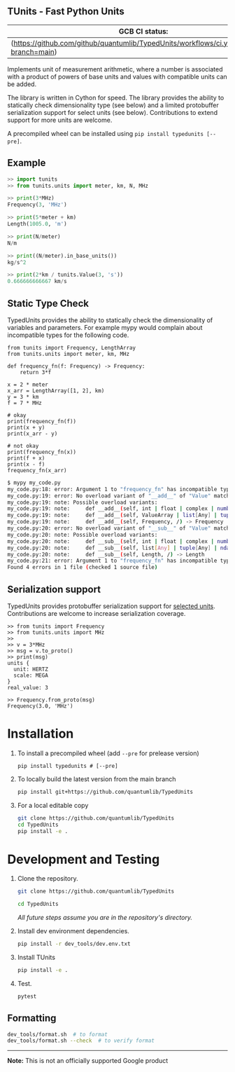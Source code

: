 ## TUnits - Fast Python Units

| GCB CI status: |
| ---------- |
| (https://github.com/github/quantumlib/TypedUnits/workflows/ci.yml/badge.svg?branch=main) |

Implements unit of measurement arithmetic, where a number is associated with a product of powers of base units and values with compatible units can be added.

The library is written in Cython for speed. The library provides the ability to statically check dimensionality type (see below) and a limited protobuffer serialization support for select units (see below). Contributions to extend support for more units are welcome.

A precompiled wheel can be installed using `pip install typedunits [--pre]`.

## Example

```python
>> import tunits
>> from tunits.units import meter, km, N, MHz

>> print(3*MHz)
Frequency(3, 'MHz')

>> print(5*meter + km)
Length(1005.0, 'm')

>> print(N/meter)
N/m

>> print((N/meter).in_base_units())
kg/s^2

>> print(2*km / tunits.Value(3, 's'))
0.666666666667 km/s
```

## Static Type Check

TypedUnits provides the ability to statically check the dimensionality of variables and parameters. For example mypy would complain about incompatible types for the following code.

```py3
from tunits import Frequency, LengthArray
from tunits.units import meter, km, MHz

def frequency_fn(f: Frequency) -> Frequency:
    return 3*f

x = 2 * meter
x_arr = LengthArray([1, 2], km)
y = 3 * km
f = 7 * MHz

# okay
print(frequency_fn(f))
print(x + y)
print(x_arr - y)

# not okay
print(frequency_fn(x))
print(f + x)
print(x - f)
frequency_fn(x_arr)
```

```sh
$ mypy my_code.py
my_code.py:18: error: Argument 1 to "frequency_fn" has incompatible type "Length"; expected "Frequency"  [arg-type]
my_code.py:19: error: No overload variant of "__add__" of "Value" matches argument type "Length"  [operator]
my_code.py:19: note: Possible overload variants:
my_code.py:19: note:     def __add__(self, int | float | complex | number[Any], /) -> Frequency
my_code.py:19: note:     def __add__(self, ValueArray | list[Any] | tuple[Any] | ndarray[Any, dtype[Any]], /) -> ValueArray
my_code.py:19: note:     def __add__(self, Frequency, /) -> Frequency
my_code.py:20: error: No overload variant of "__sub__" of "Value" matches argument type "Frequency"  [operator]
my_code.py:20: note: Possible overload variants:
my_code.py:20: note:     def __sub__(self, int | float | complex | number[Any], /) -> Length
my_code.py:20: note:     def __sub__(self, list[Any] | tuple[Any] | ndarray[Any, dtype[Any]], /) -> ValueArray
my_code.py:20: note:     def __sub__(self, Length, /) -> Length
my_code.py:21: error: Argument 1 to "frequency_fn" has incompatible type "LengthArray"; expected "Frequency"  [arg-type]
Found 4 errors in 1 file (checked 1 source file)
```


## Serialization support
TypedUnits provides protobuffer serialization support for [selected units](https://github.com/quantumlib/TypedUnits/blob/main/tunits/proto/tunits.proto#L22). Contributions are welcome to increase serialization coverage.

```py3
>> from tunits import Frequency
>> from tunits.units import MHz
>>
>> v = 3*MHz
>> msg = v.to_proto()
>> print(msg)
units {
  unit: HERTZ
  scale: MEGA
}
real_value: 3

>> Frequency.from_proto(msg)
Frequency(3.0, 'MHz')
```

# Installation

1. To install a precompiled wheel (add `--pre` for prelease version)

    ```
    pip install typedunits # [--pre] 
    ```

1. To locally build the latest version from the main branch

    ```bash
    pip install git+https://github.com/quantumlib/TypedUnits
    ```

1. For a local editable copy

    ```bash
    git clone https://github.com/quantumlib/TypedUnits
    cd TypedUnits
    pip install -e .
    ```

# Development and Testing

1. Clone the repository.

    ```bash
    git clone https://github.com/quantumlib/TypedUnits

    cd TypedUnits
    ```

    *All future steps assume you are in the repository's directory.*

1. Install dev environment dependencies.

    ```bash
    pip install -r dev_tools/dev.env.txt
    ```

1. Install TUnits

    ```bash
    pip install -e .
    ```

1. Test.

    ```bash
    pytest
    ```


## Formatting

```bash
dev_tools/format.sh  # to format
dev_tools/format.sh --check  # to verify format
```

---

**Note:** This is not an officially supported Google product
